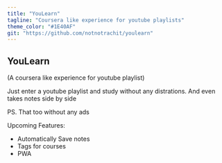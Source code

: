 ```yaml
---
title: "YouLearn"
tagline: "Coursera like experience for youtube playlists"
theme_color: "#1E40AF"
git: "https://github.com/notnotrachit/youlearn"
---
```


## YouLearn
 (A coursera like experience for youtube playlist)

Just enter a youtube playlist and study without any distrations.
And even takes notes side by side


PS. That too without any ads

Upcoming Features:
- Automatically Save notes
- Tags for courses
- PWA